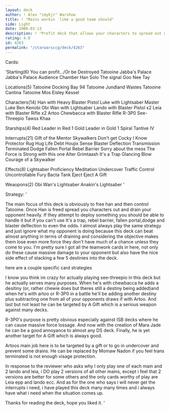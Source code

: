 ```yaml
---
layout: deck
author: ! Alex "cmykjr" Warshow
title: ! "Mains workin  like a good team should"
side: Light
date: 2000-03-13
description: ! "Profit deck that allows your characters to spread out on Tatooine due to the many battle avoiding cards then battles and unleashes mass amounts of destiny with teamwork cards."
rating: 4.0
id: 4263
permalink: "/starwarsccg/deck/4263"
---
```

Cards: 

'Starting(6)
You can profit.../Or be Destroyed
Tatooine Jabba's Palace
Jabba's Palace Audience Chamber
Han Solo
The signal
Goo Nee Tay

Locations(5)
Tatooine Docking Bay 94
Tatooine Jundland Wastes
Tatooine Cantina
Tatooine Mos Eisley
Kessel

Characters(14)
Han with Heavy Blaster Pistol
Luke with Lightsaber
Master Luke
Ben Kenobi
Obi Wan with Lightsaber
Lando with Blaster Pistol x2
Leia with Blaster Rifle x2
Artoo
Chewbacca with Blaster Rifle
R-3P0
See-Threepio
Tawss Khaa

Starships(4)
Red Leader in Red 1
Gold Leader in Gold 1
Spiral
Tantive IV

Interrupts(21)
Gift of the Mentor
Skywalkers
Don't get Cocky
I Know
Protector
Rug Hug
Life Debt
Houjix
Sense
Blaster Deflection
Transmission Terminated
Dodge
Fallen Portal
Rebel Barrier
Sorry about the mess
The Force is Strong with this one
Alter
Grimtaash
It's a Trap
Glancing Blow
Courage of a Skywalker

Effects(8)
Lightsaber Proficiency
Meditation
Undercover
Traffic Control
Uncontrollable Fury
Bacta Tank
Eject Eject
A Gift

Weaopons(2)
Obi Wan's Lightsaber
Anakin's Lightsaber
'

Strategy: '

The main focus of this deck is obviously to free han and then control Tatooine. Once Han is freed spread you characters out and drain your opponent heavily. If they attempt to deploy something you should be able to handle it but if you can't use It's a trap, rebel barrier, fallen portal,dodge and blaster deflection to even the odds. I almost always play the same strategy and just ignore what my opponent is doing because this deck can beat almost anything in terms of draining and considering the objective makes them lose even more force they don't have much of a chance unless they come to you. I'm pretty sure I got all the teamwork cards in here, not only do these cause massive damage to your opponent but also have the nice side effect of stacking a few 5 destinies into the deck.

here are a couple specific card strategies

I know you think im crazy for actually playing see-threepio in this deck but he actually serves many purposes. When he's with chewbacca he adds a desitiny (or, rather chewie does but theres still a destiny being added)and when he's with artoo or R-3P0 in a battle he'll be adding another destiny plus subtracting one from all of your opponents draws if with Artoo. And last but not least he can be targeted by A Gift which is a serious weapon against many decks.

R-3P0's purpose is pretty obvious especially against ISB decks where he can cause massive force lossage. And now with the creation of Mara Jade he can be a good annoyance to almost any DS deck. Finally, he is yet another target for A Gift which is always good.

Artoos main job here is to be targeted by a gift or to go in undercover and prevent some drains. He can be replaced by Momaw Nadon if you feel trans terminated is not enough visage protection.

In response to the reviewer who asks why I only play one of each main and 2 lando and leia, i DO play 2 versions of all other mains, except i feel that 2 versions are better for some others and the only cards worthy of play are Leia epp and lando ecc. And as for the one who says i will never get the interrupts i need, i have played this deck many many times and i always have what i need when the situation comes up.

Thanks for reading the deck, hope you liked it.  '
